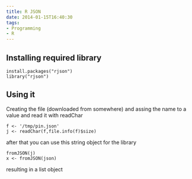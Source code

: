 ```yaml
---
title: R JSON
date: 2014-01-15T16:40:30
tags: 
- Programming
- R
---
```


## Installing required library

    install.packages("rjson")
    library("rjson")

## Using it

Creating the file (downloaded from somewhere) and assing the name to a value and read it with readChar

~~~
f <- '/tmp/pin.json'
j <- readChar(f,file.info(f)$size)
~~~

after that you can use this string object for the library

    fromJSON(j)
    x <- fromJSON(json)

resulting in a list object
